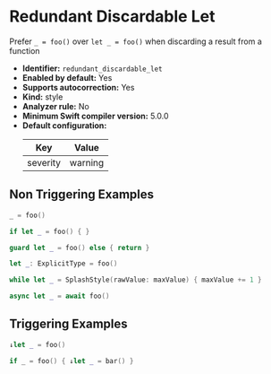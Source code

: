 # Redundant Discardable Let

Prefer `_ = foo()` over `let _ = foo()` when discarding a result from a function

* **Identifier:** `redundant_discardable_let`
* **Enabled by default:** Yes
* **Supports autocorrection:** Yes
* **Kind:** style
* **Analyzer rule:** No
* **Minimum Swift compiler version:** 5.0.0
* **Default configuration:**
  <table>
  <thead>
  <tr><th>Key</th><th>Value</th></tr>
  </thead>
  <tbody>
  <tr>
  <td>
  severity
  </td>
  <td>
  warning
  </td>
  </tr>
  </tbody>
  </table>

## Non Triggering Examples

```swift
_ = foo()
```

```swift
if let _ = foo() { }
```

```swift
guard let _ = foo() else { return }
```

```swift
let _: ExplicitType = foo()
```

```swift
while let _ = SplashStyle(rawValue: maxValue) { maxValue += 1 }
```

```swift
async let _ = await foo()
```

## Triggering Examples

```swift
↓let _ = foo()
```

```swift
if _ = foo() { ↓let _ = bar() }
```